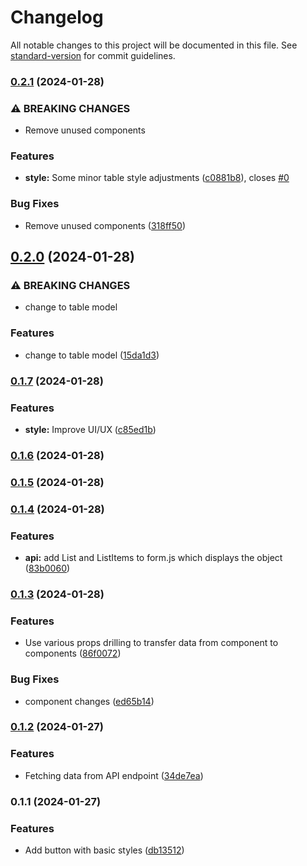 # Changelog

All notable changes to this project will be documented in this file. See [standard-version](https://github.com/conventional-changelog/standard-version) for commit guidelines.


### [0.2.1](https://github.com/ptech12/fetch-data-challange/compare/v0.2.0...v0.2.1) (2024-01-28)


### ⚠ BREAKING CHANGES

* Remove unused components

### Features

* **style:** Some minor table style adjustments ([c0881b8](https://github.com/ptech12/fetch-data-challange/commit/c0881b8a256963a2db99bd1221e2b858c0c0048a)), closes [#0](https://github.com/ptech12/fetch-data-challange/issues/0)


### Bug Fixes

* Remove unused components ([318ff50](https://github.com/ptech12/fetch-data-challange/commit/318ff508a2db700a3d96f25943886e255f729788))

## [0.2.0](https://github.com/ptech12/fetch-data-challange/compare/v0.1.7...v0.2.0) (2024-01-28)


### ⚠ BREAKING CHANGES

* change to table model

### Features

* change to table model ([15da1d3](https://github.com/ptech12/fetch-data-challange/commit/15da1d3df06bf0ba97642b0685f9aee12c67bcfa))

### [0.1.7](https://github.com/ptech12/fetch-data-challange/compare/v0.1.4...v0.1.7) (2024-01-28)


### Features

* **style:** Improve UI/UX ([c85ed1b](https://github.com/ptech12/fetch-data-challange/commit/c85ed1bbdadaeb5ea8756f0273a5cd9b9d9bb9b4))

### [0.1.6](https://github.com/ptech12/fetch-data-challange/compare/v0.1.5...v0.1.6) (2024-01-28)

### [0.1.5](https://github.com/ptech12/fetch-data-challange/compare/v0.1.4...v0.1.5) (2024-01-28)

### [0.1.4](https://github.com/ptech12/fetch-data-challange/compare/v0.1.3...v0.1.4) (2024-01-28)


### Features

* **api:** add List and ListItems to form.js which displays the object ([83b0060](https://github.com/ptech12/fetch-data-challange/commit/83b0060a35274ecdf4232d898291b249a64842cb))

### [0.1.3](https://github.com/ptech12/fetch-data-challange/compare/v0.1.2...v0.1.3) (2024-01-28)


### Features

* Use various props drilling to transfer data from component to components ([86f0072](https://github.com/ptech12/fetch-data-challange/commit/86f0072530c91d23942f318a65e24ee6d525d782))


### Bug Fixes

* component changes ([ed65b14](https://github.com/ptech12/fetch-data-challange/commit/ed65b144d38962c8c4de0843986252fcf519dbd3))

### [0.1.2](https://github.com/ptech12/fetch-data-challange/compare/v0.1.1...v0.1.2) (2024-01-27)


### Features

* Fetching data from API endpoint ([34de7ea](https://github.com/ptech12/fetch-data-challange/commit/34de7eae46a4e7dc1354c9ee255be9241ddb907c))

### 0.1.1 (2024-01-27)


### Features

* Add button with basic styles ([db13512](https://github.com/ptech12/fetch-data-challange/commit/db135122ed37717a6da27f8affe25950a96b738f))
